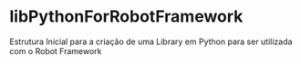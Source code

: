 # libPythonForRobotFramework
Estrutura Inicial para a criação de uma Library em Python para ser utilizada com o Robot Framework
